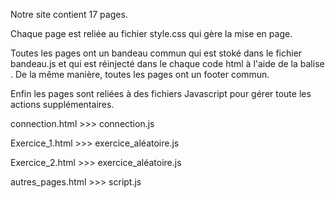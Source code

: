 

Notre site contient 17 pages.

Chaque page est reliée au fichier style.css qui gère la mise en page.

Toutes les pages ont un bandeau commun qui est stoké dans le fichier bandeau.js et qui est réinjecté dans le chaque code html à l'aide de la balise <script></script>. De la même manière, toutes les pages ont un footer commun.

Enfin les pages sont reliées à des fichiers Javascript pour gérer toute les actions supplémentaires.

connection.html >>> connection.js

Exercice_1.html >>> exercice_aléatoire.js

Exercice_2.html >>> exercice_aléatoire.js

autres_pages.html >>> script.js

